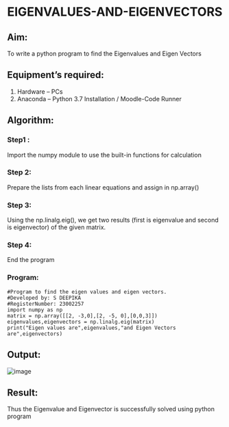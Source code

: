 # EIGENVALUES-AND-EIGENVECTORS
## Aim:
To write a python program to find the Eigenvalues and Eigen Vectors
## Equipment’s required:
1. 	Hardware – PCs
2. 	Anaconda – Python 3.7 Installation / Moodle-Code Runner
## Algorithm:
### Step1 : 
Import the numpy module to use the built-in functions for calculation
### Step 2: 
Prepare the lists from each linear equations and assign in np.array()
### Step 3:
Using the np.linalg.eig(),  we get two results (first is eigenvalue and second is eigenvector) of the given matrix.
### Step 4: 
End the program

### Program:
```
#Program to find the eigen values and eigen vectors.
#Developed by: S DEEPIKA
#RegisterNumber: 23002257
import numpy as np
matrix = np.array([[2, -3,0],[2, -5, 0],[0,0,3]])
eigenvalues,eigenvectors = np.linalg.eig(matrix)
print("Eigen values are",eigenvalues,"and Eigen Vectors are",eigenvectors)
```

## Output:
![image](https://github.com/Deepikasuresh05/EIGENVALUES-AND-EIGENVECTORS/assets/148514509/6fffce5d-525d-42c7-8888-285092397f1d)

## Result:
Thus the Eigenvalue and Eigenvector is successfully solved using python program
